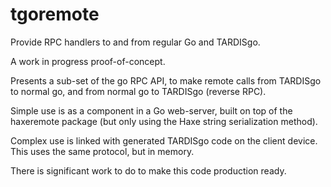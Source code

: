 # tgoremote
Provide RPC handlers to and from regular Go and TARDISgo.

A work in progress proof-of-concept. 

Presents a sub-set of the go RPC API, to make remote calls from TARDISgo to normal go, and from normal go to TARDISgo (reverse RPC).

Simple use is as a component in a Go web-server, built on top of the haxeremote package (but only using the Haxe string serialization method). 

Complex use is linked with generated TARDISgo code on the client device. This uses the same protocol, but in memory.

There is significant work to do to make this code production ready.


